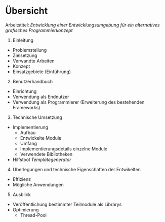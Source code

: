 # Übersicht
Arbeitstitel: *Entwicklung einer Entwicklungsumgebung für ein alternatives grafisches Programmierkonzept*

1. Einleitung
  - Problemstellung
  - Zielsetzung
  - Verwandte Arbeiten
  - Konzept
  - Einsatzgebiete (Einführung)

2. Benutzerhandbuch
  - Einrichtung
  - Verwendung als Endnutzer
  - Verwendung als Programmierer (Erweiterung des bestehenden Frameworks)

3. Technische Umsetzung
  - Implementierung
    - Aufbau
    - Entwickelte Module
    - Umfang
    - Implementierungsdetails einzelne Module
    - Verwendete Bibliotheken
  - Hilfstool *Templategenerator*

4. Überlegungen und technische Eigenschaften der Entwikelten 
  - Effizienz
  - Mögliche Anwendungen

5. Ausblick
  - Veröffentlichung bestimmter Teilmodule als Librarys
  - Optimierung
    - Thread-Pool
